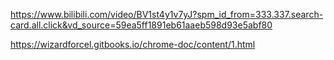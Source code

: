 https://www.bilibili.com/video/BV1st4y1v7yJ?spm_id_from=333.337.search-card.all.click&vd_source=59ea5ff1891eb61aaeb598d93e5abf80

https://wizardforcel.gitbooks.io/chrome-doc/content/1.html
